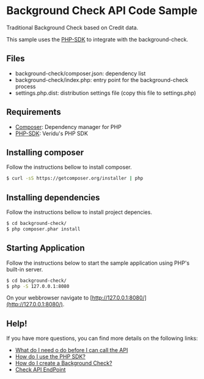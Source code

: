 # Background Check API Code Sample
Traditional Background Check based on Credit data.

This sample uses the [PHP-SDK](https://github.com/veridu/veridu-php) to integrate with the background-check.

## Files
 * background-check/composer.json: dependency list
 * background-check/index.php: entry point for the background-check process
 * settings.php.dist: distribution settings file (copy this file to settings.php)

## Requirements
 * [Composer](https://getcomposer.org/): Dependency manager for PHP
 * [PHP-SDK](https://github.com/veridu/veridu-php): Veridu's PHP SDK

## Installing composer
Follow the instructions bellow to install composer.
```bash
$ curl -sS https://getcomposer.org/installer | php
```

## Installing dependencies
Follow the instructions bellow to install project depencies.
```bash
$ cd background-check/
$ php composer.phar install
```

## Starting Application
Follow the instructions below to start the sample application using PHP's built-in server.
```bash
$ cd background-check/
$ php -S 127.0.0.1:8080
```

On your webbrowser navigate to [http://127.0.0.1:8080/](http://127.0.0.1:8080/).

## Help!
If you have more questions, you can find more details on the following links:
 * [What do I need o do before I can call the API](https://veridu.com/wiki/What_do_I_need_to_do_before_I_can_call_the_API)
 * [How do I use the PHP SDK?](https://veridu.com/wiki/How_do_I_use_the_PHP_SDK%3F)
 * [How do I create a Background Check?](https://veridu.com/wiki/How_do_I_create_a_Background_Check%3F)
 * [Check API EndPoint](https://veridu.com/wiki/Check_Resource)
